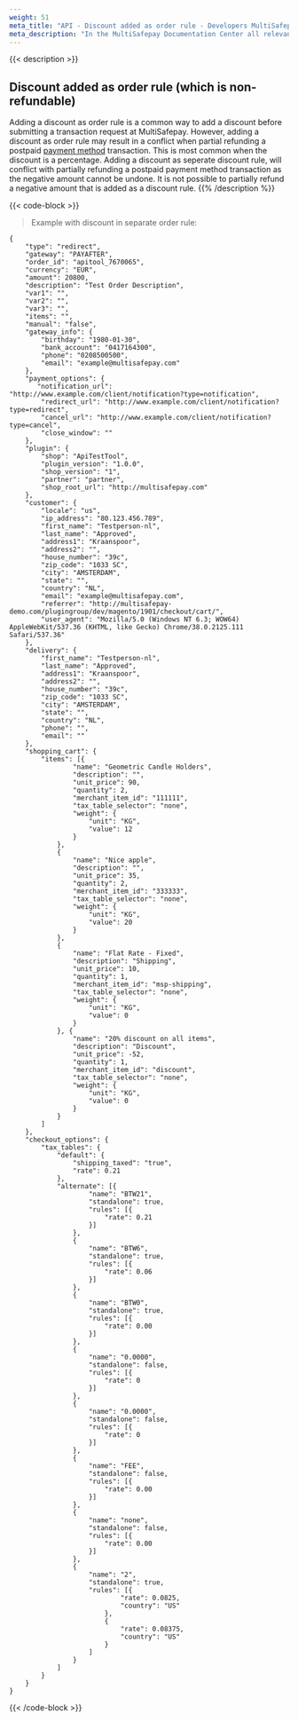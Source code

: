 ```yaml
---
weight: 51
meta_title: "API - Discount added as order rule - Developers MultiSafepay"
meta_description: "In the MultiSafepay Documentation Center all relevant information regarding our Plugins and API. As well as Support pages for Payment Method, Tools and General Questions. You can also find the contact details of our Support Team and Integration Team."
---
```

{{< description >}}
## Discount added as order rule (which is non-refundable)
Adding a discount as order rule is a common way to add a discount before submitting a transaction request at MultiSafepay. However, adding a discount as order rule may result in a conflict when partial refunding a postpaid [payment method](/faq/getting-started/glossary/#payment-method) transaction. This is most common when the discount is a percentage. Adding a discount as seperate discount rule, will conflict with partially refunding a postpaid payment method transaction as the negative amount cannot be undone. It is not possible to partially refund a negative amount that is added as a discount rule. 
{{% /description %}}

{{< code-block >}}

> Example with discount in separate order rule:

```shell 
{
	"type": "redirect",
	"gateway": "PAYAFTER",
	"order_id": "apitool_7670065",
	"currency": "EUR",
	"amount": 20800,
	"description": "Test Order Description",
	"var1": "",
	"var2": "",
	"var3": "",
	"items": "",
	"manual": "false",
	"gateway_info": {
		"birthday": "1980-01-30",
		"bank_account": "0417164300",
		"phone": "0208500500",
		"email": "example@multisafepay.com"
	},
	"payment_options": {
       "notification_url": "http://www.example.com/client/notification?type=notification",
        "redirect_url": "http://www.example.com/client/notification?type=redirect",
        "cancel_url": "http://www.example.com/client/notification?type=cancel", 
        "close_window": ""
	},
	"plugin": {
		"shop": "ApiTestTool",
		"plugin_version": "1.0.0",
		"shop_version": "1",
		"partner": "partner",
		"shop_root_url": "http://multisafepay.com"
	},
	"customer": {
		"locale": "us",
		"ip_address": "80.123.456.789",
		"first_name": "Testperson-nl",
		"last_name": "Approved",
		"address1": "Kraanspoor",
		"address2": "",
		"house_number": "39c",
		"zip_code": "1033 SC",
		"city": "AMSTERDAM",
		"state": "",
		"country": "NL",
		"email": "example@multisafepay.com",
		"referrer": "http://multisafepay-demo.com/plugingroup/dev/magento/1901/checkout/cart/",
		"user_agent": "Mozilla/5.0 (Windows NT 6.3; WOW64) AppleWebKit/537.36 (KHTML, like Gecko) Chrome/38.0.2125.111 Safari/537.36"
	},
	"delivery": {
		"first_name": "Testperson-nl",
		"last_name": "Approved",
		"address1": "Kraanspoor",
		"address2": "",
		"house_number": "39c",
		"zip_code": "1033 SC",
		"city": "AMSTERDAM",
		"state": "",
		"country": "NL",
		"phone": "",
		"email": ""
	},
	"shopping_cart": {
		"items": [{
				"name": "Geometric Candle Holders",
				"description": "",
				"unit_price": 90,
				"quantity": 2,
				"merchant_item_id": "111111",
				"tax_table_selector": "none",
				"weight": {
					"unit": "KG",
					"value": 12
				}
			},
			{
				"name": "Nice apple",
				"description": "",
				"unit_price": 35,
				"quantity": 2,
				"merchant_item_id": "333333",
				"tax_table_selector": "none",
				"weight": {
					"unit": "KG",
					"value": 20
				}
			},
			{
				"name": "Flat Rate - Fixed",
				"description": "Shipping",
				"unit_price": 10,
				"quantity": 1,
				"merchant_item_id": "msp-shipping",
				"tax_table_selector": "none",
				"weight": {
					"unit": "KG",
					"value": 0
				}
			}, {
				"name": "20% discount on all items",
				"description": "Discount",
				"unit_price": -52,
				"quantity": 1,
				"merchant_item_id": "discount",
				"tax_table_selector": "none",
				"weight": {
					"unit": "KG",
					"value": 0
				}
			}
		]
	},
	"checkout_options": {
		"tax_tables": {
			"default": {
				"shipping_taxed": "true",
				"rate": 0.21
			},
			"alternate": [{
					"name": "BTW21",
					"standalone": true,
					"rules": [{
						"rate": 0.21
					}]
				},
				{
					"name": "BTW6",
					"standalone": true,
					"rules": [{
						"rate": 0.06
					}]
				},
				{
					"name": "BTW0",
					"standalone": true,
					"rules": [{
						"rate": 0.00
					}]
				},
				{
					"name": "0.0000",
					"standalone": false,
					"rules": [{
						"rate": 0
					}]
				},
				{
					"name": "0.0000",
					"standalone": false,
					"rules": [{
						"rate": 0
					}]
				},
				{
					"name": "FEE",
					"standalone": false,
					"rules": [{
						"rate": 0.00
					}]
				},
				{
					"name": "none",
					"standalone": false,
					"rules": [{
						"rate": 0.00
					}]
				},
				{
					"name": "2",
					"standalone": true,
					"rules": [{
							"rate": 0.0825,
							"country": "US"
						},
						{
							"rate": 0.08375,
							"country": "US"
						}
					]
				}
			]
		}
	}
}
```
{{< /code-block >}}